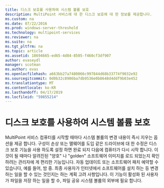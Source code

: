 ```yaml
---
title: 디스크 보호를 사용하여 시스템 볼륨 보호
description: MultiPoint 서비스에 대 한 디스크 보호에 대 한 정보를 제공합니다.
ms.custom: na
ms.date: 07/22/2016
ms.prod: windows-server-threshold
ms.technology: multipoint-services
ms.reviewer: na
ms.suite: na
ms.tgt_pltfrm: na
ms.topic: article
ms.assetid: 18694665-ed65-4d84-8505-f460cf3df907
author: evaseydl
manager: scotman
ms.author: evas
ms.openlocfilehash: a663bb27a7480066c997844d68b33774f9032e92
ms.sourcegitcommit: 0d0b32c8986ba7db9536e0b8648d4ddf9b03e452
ms.translationtype: MT
ms.contentlocale: ko-KR
ms.lasthandoff: 04/17/2019
ms.locfileid: "59855214"
---
```

# <a name="protecting-the-system-volume-with-disk-protection"></a>디스크 보호를 사용하여 시스템 볼륨 보호
MultiPoint 서비스 컴퓨터를 시작할 때마다 시스템 볼륨의 변경 내용이 즉시 지우는 옵션을 제공 합니다. 구성이 손상 또는 맬웨어를 도입 같은 드라이브에 대 한 수정은 디스크 보호 기능을 사용 하도록 설정 하면 완료 되지 다음에 컴퓨터가 다시 시작 합니다. 이것이 될 때마다 알려진된 "양호" 나 "golden" 소프트웨어 이미지를 로드 되었는지 확인 하려는 관리자에 게 편리한 기능입니다. 자동 업데이트 또는 소프트웨어 패치 예약할 수 있습니다, 예를 들어, 밤 중. 최종 사용자가 인터넷에서 소프트웨어를 설치 하는 등 변경 하는 일을 할 수 있는 것인지는 하는 계획 고려 사항입니다. 이 기능이 활성화 된 사용자가 파일을 저장 하는 일을 할 수, 파일 공유 시스템 볼륨의 외부에 필요 합니다.  
  
